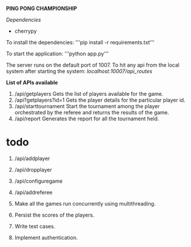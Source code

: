 **PING PONG CHAMPIONSHIP**

*Dependencies*
- cherrypy

To install the dependencies:
'''pip install -r requirements.txt'''

To start the application:
'''python app.py'''

The server runs on the default port of 1007.
To hit any api from the local system after starting the system:
*localhost:10007/api_routes*

**List of APIs available**
1. /api/getplayers
Gets the list of players available for the game.
2. /api?getplayers?id=1
Gets the player details for the particular player id.
3. /api/starttournament
Start the tournament among the player orchestrated by the referee and returns
the results of the game.
4. /api/report
Generates the report for all the tournament held.


# todo
1. /api/addplayer
2. /api/dropplayer
3. /api/configuregame
4. /api/addreferee

5. Make all the games run concurrently using multithreading.
6. Persist the scores of the players.
7. Write test cases.
8. Implement authentication.
